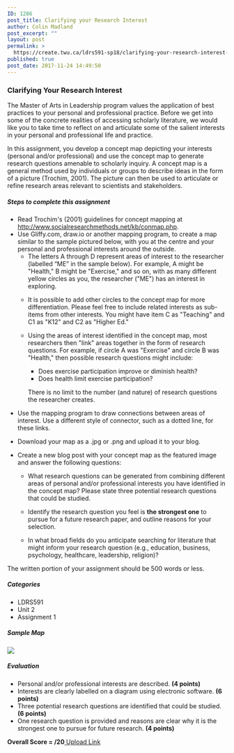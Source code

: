 ```yaml
---
ID: 1286
post_title: Clarifying your Research Interest
author: Colin Madland
post_excerpt: ""
layout: post
permalink: >
  https://create.twu.ca/ldrs591-sp18/clarifying-your-research-interest-2/
published: true
post_date: 2017-11-24 14:49:50
---
```

<h3>Clarifying Your Research Interest</h3>

The Master of Arts in Leadership program values the application of best practices to your personal and professional practice.  Before we get into some of the concrete realities of accessing scholarly literature, we would like you to take time to reflect on and articulate some of the salient interests in your personal and professional life and practice.

In this assignment, you develop a concept map depicting your interests (personal and/or professional) and use the concept map to generate research questions amenable to scholarly inquiry. A concept map is a general method used by individuals or groups to describe ideas in the form of a picture (Trochim, 2001). The picture can then be used to articulate or refine research areas relevant to scientists and stakeholders.

<h5>Steps to complete this assignment</h5>

<ul>
<li>Read Trochim's (2001) guidelines for concept mapping at <a href="http://www.socialresearchmethods.net/kb/conmap.htm">http://www.socialresearchmethods.net/kb/conmap.php</a>.</li>
<li>Use Gliffy.com, draw.io or another mapping program, to create a map similar to the sample pictured below, with you at the centre and your personal and professional interests around the outside.

<ul>
<li>The letters A through D represent areas of interest to the researcher (labelled “ME” in the sample below). For example, A might be "Health," B might be "Exercise," and so on, with as many different yellow circles as you, the researcher ("ME") has an interest in exploring.</p></li>
<li><p>It is possible to add other circles to the concept map for more differentiation. Please feel free to include related interests as sub-items from other interests. You might have item C as "Teaching" and C1 as "K12" and C2 as "Higher Ed."</p></li>
<li><p>Using the areas of interest identified in the concept map, most researchers then "link" areas together in the form of research questions. For example, if circle A was "Exercise" and circle B was "Health," then possible research questions might include:

<ul>
<li>Does exercise participation improve or diminish health?  </li>
<li>Does health limit exercise participation?</li>
</ul>

There is no limit to the number (and nature) of research questions the researcher creates.</p></li>
</ul></li>
<li><p>Use the mapping program to draw connections between areas of interest. Use a different style of connector, such as a dotted line, for these links.</p></li>
<li><p>Download your map as a .jpg or .png and upload it to your blog.</p></li>
<li><p>Create a new blog post with your concept map as the featured image and answer the following questions:

<ul>
<li>What research questions can be generated from combining different areas of personal and/or professional interests you have identified in the concept map? Please state three potential research questions that could be studied.</p></li>
<li><p>Identify the research question you feel is <strong>the strongest one</strong> to pursue for a future research paper, and outline reasons for your selection.</p></li>
<li><p>In what broad fields do you anticipate searching for literature that might inform your research question (e.g., education, business, psychology, healthcare, leadership, religion)?</p></li>
</ul></li>
</ul>

<p>The written portion of your assignment should be 500 words or less.

<h5>Categories</h5>

<ul>
<li>LDRS591</li>
<li>Unit 2</li>
<li>Assignment 1</li>
</ul>

<h5>Sample Map</h5>

![](https://github.com/TWUOnline/LDRS591/blob/2e2b251de0909ad07bd3c2f211f2b1dee66d9056/Assignments/Research%20Interest%20Concept%20Map.png)

<h5>Evaluation</h5>

<ul>
<li>Personal and/or professional interests are described. <strong>(4 points)</strong></li>
<li>Interests are clearly labelled on a diagram using electronic software. <strong>(6 points)</strong></li>
<li>Three potential research questions are identified that could be studied. <strong>(6 points)</strong></li>
<li>One research question is provided and reasons are clear why it is the strongest one to pursue for future research. <strong>(4 points)</strong></li>
</ul>

<strong>Overall Score = /20</strong><!--themify_builder_static--><a href="https://create.twu.ca/ldrs591-sp18/lessons/clarifying-your-research-interest/" > Upload Link </a><!--/themify_builder_static-->
